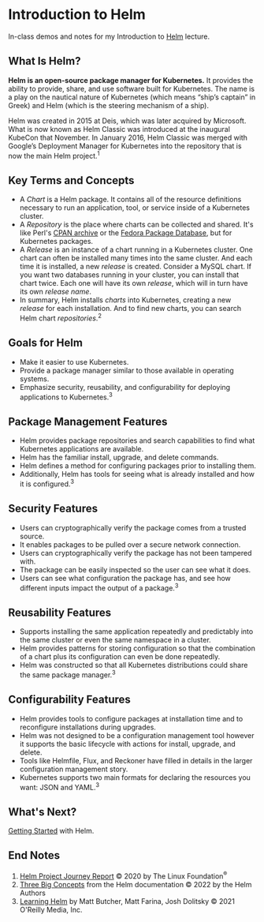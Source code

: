 # Introduction to Helm

In-class demos and notes for my Introduction to [Helm](https://helm.sh) lecture.


## What Is Helm?

__Helm is an open-source package manager for Kubernetes.__ It provides the ability to provide, share, and use software built for Kubernetes. The name is a play on the nautical nature of Kubernetes (which means “ship’s captain” in Greek) and Helm (which is the steering mechanism of a ship).

Helm was created in 2015 at Deis, which was later acquired by Microsoft. What is now known as Helm Classic was introduced at the inaugural KubeCon that November. In January 2016, Helm Classic was merged with Google’s Deployment Manager for Kubernetes into the repository that is now the main Helm project.<sup>1</sup>


## Key Terms and Concepts

* A *Chart* is a Helm package. It contains all of the resource definitions necessary to run an application, tool, or service inside of a Kubernetes cluster. 
* A *Repository* is the place where charts can be collected and shared. It's like Perl's [CPAN archive](https://www.cpan.org/) or the [Fedora Package Database](https://src.fedoraproject.org/), but for Kubernetes packages.
* A *Release* is an instance of a chart running in a Kubernetes cluster. One chart can often be installed many times into the same cluster. And each time it is installed, a new *release* is created. Consider a MySQL chart. If you want two databases running in your cluster, you can install that chart twice. Each one will have its own *release*, which will in turn have its own *release name*.
* In summary, Helm installs *charts* into Kubernetes, creating a new *release* for each installation. And to find new charts, you can search Helm chart *repositories*.<sup>2</sup>

## Goals for Helm

* Make it easier to use Kubernetes.
* Provide a package manager similar to those available in operating systems.
* Emphasize security, reusability, and configurability for deploying applications to Kubernetes.<sup>3</sup>

## Package Management Features

* Helm provides package repositories and search capabilities to find what Kubernetes applications are available.
* Helm has the familiar install, upgrade, and delete commands.
* Helm defines a method for configuring packages prior to installing them.
* Additionally, Helm has tools for seeing what is already installed and how it is configured.<sup>3</sup>

## Security Features

* Users can cryptographically verify the package comes from a trusted source.
* It enables packages to be pulled over a secure network connection.
* Users can cryptographically verify the package has not been tampered with.
* The package can be easily inspected so the user can see what it does.
* Users can see what configuration the package has, and see how different inputs impact the output of a package.<sup>3</sup>

## Reusability Features

* Supports installing the same application repeatedly and predictably into the same cluster or even the same namespace in a cluster.
* Helm provides patterns for storing configuration so that the combination of a chart plus its configuration can even be done repeatedly.
* Helm was constructed so that all Kubernetes distributions could share the same package manager.<sup>3</sup>

## Configurability Features

* Helm provides tools to configure packages at installation time and to reconfigure installations during upgrades.
* Helm was not designed to be a configuration management tool however it supports the basic lifecycle with actions for install, upgrade, and delete.
* Tools like Helmfile, Flux, and Reckoner have filled in details in the larger configuration management story.
* Kubernetes supports two main formats for declaring the resources you want: JSON and YAML.<sup>3</sup>


## What's Next?

[Getting Started](./getting-started/README.md) with Helm.


## End Notes

1. [Helm Project Journey Report](https://www.cncf.io/reports/helm-project-journey-report/) &copy; 2020 by The Linux Foundation<sup>&reg;</sup>
1. [Three Big Concepts](https://helm.sh/docs/intro/using_helm/#three-big-concepts) from the Helm documentation &copy; 2022 by the Helm Authors 
1. [Learning Helm](https://www.oreilly.com/library/view/learning-helm/9781492083641/) by Matt Butcher, Matt Farina, Josh Dolitsky &copy; 2021 O'Reilly Media, Inc.